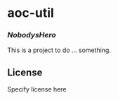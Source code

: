 # aoc-util
### _NobodysHero_

This is a project to do ... something.

## License

Specify license here

